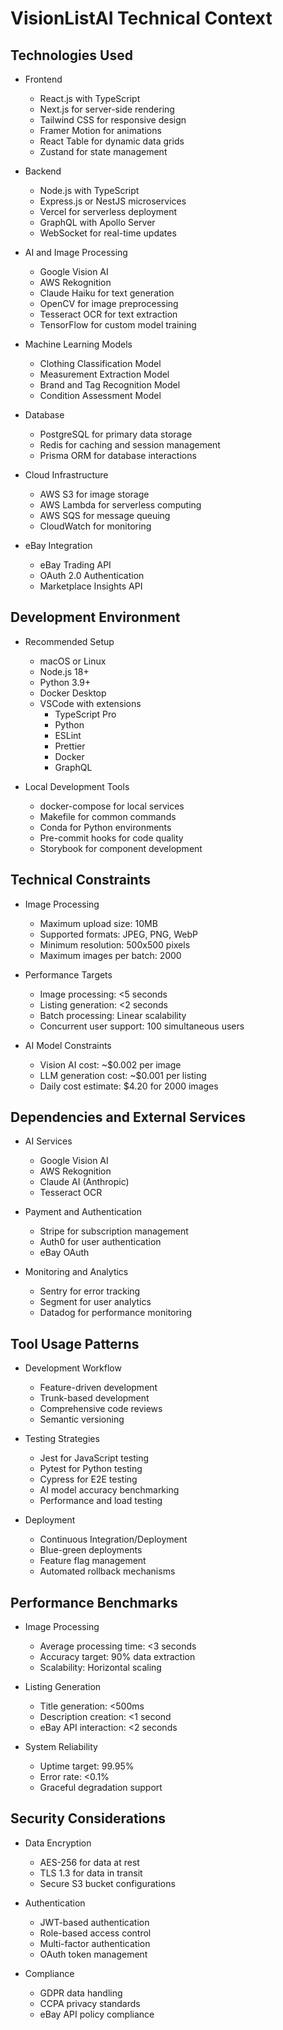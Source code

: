 # VisionListAI Technical Context

## Technologies Used
- Frontend
  * React.js with TypeScript
  * Next.js for server-side rendering
  * Tailwind CSS for responsive design
  * Framer Motion for animations
  * React Table for dynamic data grids
  * Zustand for state management

- Backend
  * Node.js with TypeScript
  * Express.js or NestJS microservices
  * Vercel for serverless deployment
  * GraphQL with Apollo Server
  * WebSocket for real-time updates

- AI and Image Processing
  * Google Vision AI
  * AWS Rekognition
  * Claude Haiku for text generation
  * OpenCV for image preprocessing
  * Tesseract OCR for text extraction
  * TensorFlow for custom model training

- Machine Learning Models
  * Clothing Classification Model
  * Measurement Extraction Model
  * Brand and Tag Recognition Model
  * Condition Assessment Model

- Database
  * PostgreSQL for primary data storage
  * Redis for caching and session management
  * Prisma ORM for database interactions

- Cloud Infrastructure
  * AWS S3 for image storage
  * AWS Lambda for serverless computing
  * AWS SQS for message queuing
  * CloudWatch for monitoring

- eBay Integration
  * eBay Trading API
  * OAuth 2.0 Authentication
  * Marketplace Insights API

## Development Environment
- Recommended Setup
  * macOS or Linux
  * Node.js 18+
  * Python 3.9+
  * Docker Desktop
  * VSCode with extensions
    - TypeScript Pro
    - Python
    - ESLint
    - Prettier
    - Docker
    - GraphQL

- Local Development Tools
  * docker-compose for local services
  * Makefile for common commands
  * Conda for Python environments
  * Pre-commit hooks for code quality
  * Storybook for component development

## Technical Constraints
- Image Processing
  * Maximum upload size: 10MB
  * Supported formats: JPEG, PNG, WebP
  * Minimum resolution: 500x500 pixels
  * Maximum images per batch: 2000

- Performance Targets
  * Image processing: <5 seconds
  * Listing generation: <2 seconds
  * Batch processing: Linear scalability
  * Concurrent user support: 100 simultaneous users

- AI Model Constraints
  * Vision AI cost: ~$0.002 per image
  * LLM generation cost: ~$0.001 per listing
  * Daily cost estimate: $4.20 for 2000 images

## Dependencies and External Services
- AI Services
  * Google Vision AI
  * AWS Rekognition
  * Claude AI (Anthropic)
  * Tesseract OCR

- Payment and Authentication
  * Stripe for subscription management
  * Auth0 for user authentication
  * eBay OAuth

- Monitoring and Analytics
  * Sentry for error tracking
  * Segment for user analytics
  * Datadog for performance monitoring

## Tool Usage Patterns
- Development Workflow
  * Feature-driven development
  * Trunk-based development
  * Comprehensive code reviews
  * Semantic versioning

- Testing Strategies
  * Jest for JavaScript testing
  * Pytest for Python testing
  * Cypress for E2E testing
  * AI model accuracy benchmarking
  * Performance and load testing

- Deployment
  * Continuous Integration/Deployment
  * Blue-green deployments
  * Feature flag management
  * Automated rollback mechanisms

## Performance Benchmarks
- Image Processing
  * Average processing time: <3 seconds
  * Accuracy target: 90% data extraction
  * Scalability: Horizontal scaling

- Listing Generation
  * Title generation: <500ms
  * Description creation: <1 second
  * eBay API interaction: <2 seconds

- System Reliability
  * Uptime target: 99.95%
  * Error rate: <0.1%
  * Graceful degradation support

## Security Considerations
- Data Encryption
  * AES-256 for data at rest
  * TLS 1.3 for data in transit
  * Secure S3 bucket configurations

- Authentication
  * JWT-based authentication
  * Role-based access control
  * Multi-factor authentication
  * OAuth token management

- Compliance
  * GDPR data handling
  * CCPA privacy standards
  * eBay API policy compliance
